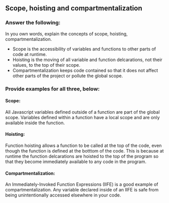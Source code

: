 ## Scope, hoisting and compartmentalization

### Answer the following:
In you own words, explain the concepts of scope, hoisting, compartmentalization.

* Scope is the accessibility of variables and functions to other parts of code at runtime.
* Hoisting is the moving of all variable and function delcarations, not their values, to the top of their scope.
* Compartmentalization keeps code contained so that it does not affect other parts of the project or pollute the global scope.

### Provide examples for all three, below:

#### Scope: 
All Javascript variables defined outside of a function are part of the global scope. Variables defined within a function have a local scope and are only available inside the function.

#### Hoisting:
Function hoisting allows a function to be called at the top of the code, even though the function is defined at the botttom of the code. This is because at runtime the function delcarations are hoisted to the top of the program so that they become immediately available to any code in the program.

#### Compartmentalization:
An Immediately-Invoked Function Expressions (IIFE) is a good example of compartmentalization. Any variable declared inside of an IIFE is safe from being unintentionally accessed elsewhere in your code.
